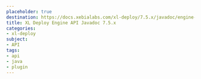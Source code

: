 ```yaml
---
placeholder: true
destination: https://docs.xebialabs.com/xl-deploy/7.5.x/javadoc/engine-api/index.html
title: XL Deploy Engine API Javadoc 7.5.x
categories:
- xl-deploy
subject:
- API
tags:
- api
- java
- plugin
---
```

